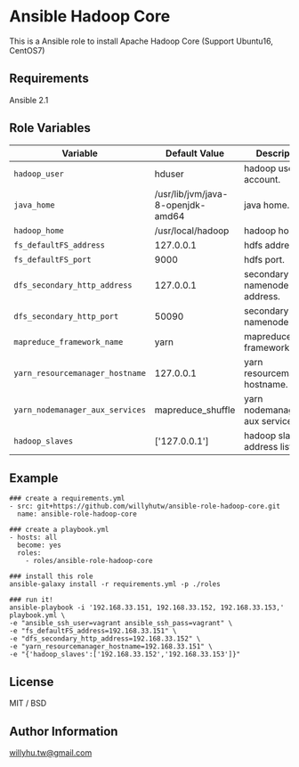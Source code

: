 # Ansible Hadoop Core

This is a Ansible role to install Apache Hadoop Core (Support Ubuntu16, CentOS7)

## Requirements

Ansible 2.1

## Role Variables

|Variable|Default Value|Description|
|---|---|---|
```hadoop_user```|hduser|hadoop user account.
```java_home```|/usr/lib/jvm/java-8-openjdk-amd64|java home.
```hadoop_home```|/usr/local/hadoop|hadoop home.
```fs_defaultFS_address```|127.0.0.1|hdfs address.
```fs_defaultFS_port```|9000|hdfs port.
```dfs_secondary_http_address```|127.0.0.1|secondary namenode address.
```dfs_secondary_http_port```|50090|secondary namenode port.
```mapreduce_framework_name```|yarn|mapreduce framework name.
```yarn_resourcemanager_hostname```|127.0.0.1| yarn resourcemanager hostname.
```yarn_nodemanager_aux_services```|mapreduce_shuffle| yarn nodemanager aux services.
```hadoop_slaves```|['127.0.0.1']|hadoop slave address list.

## Example
```
### create a requirements.yml
- src: git+https://github.com/willyhutw/ansible-role-hadoop-core.git
  name: ansible-role-hadoop-core

### create a playbook.yml
- hosts: all
  become: yes
  roles:
    - roles/ansible-role-hadoop-core

### install this role
ansible-galaxy install -r requirements.yml -p ./roles

### run it!
ansible-playbook -i '192.168.33.151, 192.168.33.152, 192.168.33.153,' playbook.yml \
-e "ansible_ssh_user=vagrant ansible_ssh_pass=vagrant" \
-e "fs_defaultFS_address=192.168.33.151" \
-e "dfs_secondary_http_address=192.168.33.152" \
-e "yarn_resourcemanager_hostname=192.168.33.151" \
-e "{'hadoop_slaves':['192.168.33.152','192.168.33.153']}"
```

## License

MIT / BSD

## Author Information

willyhu.tw@gmail.com


